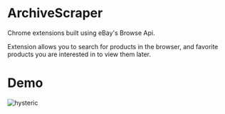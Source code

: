 # ArchiveScraper

Chrome extensions built using eBay's Browse Api.

Extension allows you to search for products in the browser, and favorite products you are interested in to view them later.

# Demo
![hysteric](https://github.com/JyyHuang/ArchiveScraper/assets/117778296/2e27856d-407c-4310-b5f7-1bee0f39bc0c.gif)
